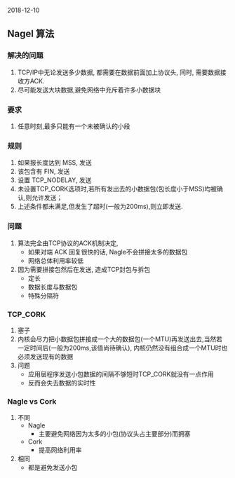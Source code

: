 2018-12-10

## Nagel 算法

### 解决的问题
1. TCP/IP中无论发送多少数据, 都需要在数据前面加上协议头, 同时, 需要数据接收方ACK.
2. 尽可能发送大块数据,避免网络中充斥着许多小数据块

### 要求
1. 任意时刻,最多只能有一个未被确认的小段

### 规则
1. 如果报长度达到 MSS, 发送
2. 该包含有 FIN, 发送
3. 设置 TCP_NODELAY, 发送
4. 未设置TCP_CORK选项时,若所有发出去的小数据包(包长度小于MSS)均被确认,则允许发送；
5. 上述条件都未满足,但发生了超时(一般为200ms),则立即发送.

### 问题
1. 算法完全由TCP协议的ACK机制决定, 
    - 如果对端 ACK 回复很快的话, Nagle不会拼接太多的数据包
    - 网络总体利用率较低
2. 因为需要拼接包然后在发送, 造成TCP封包与拆包
    - 定长
    - 数据长度与数据包
    - 特殊分隔符
    
### TCP_CORK
1. 塞子
2. 内核会尽力把小数据包拼接成一个大的数据包(一个MTU)再发送出去,当然若一定时间后(一般为200ms,该值尚待确认),
    内核仍然没有组合成一个MTU时也必须发送现有的数据
3. 问题
    - 应用层程序发送小包数据的间隔不够短时TCP_CORK就没有一点作用
    - 反而会失去数据的实时性

### Nagle vs Cork
1. 不同
    - Nagle
        - 主要避免网络因为太多的小包(协议头占主要部分)而拥塞
    - Cork
        - 提高网络利用率
2. 相同
    - 都是避免发送小包
